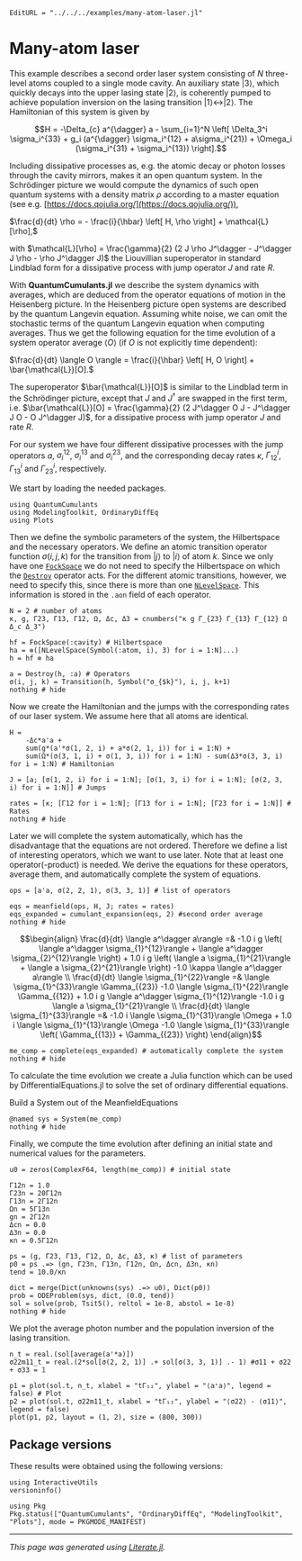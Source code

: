 ```@meta
EditURL = "../../../examples/many-atom-laser.jl"
```

# Many-atom laser

This example describes a second order laser system consisting of $N$ three-level atoms coupled to a single mode cavity. An auxiliary state $|3\rangle$, which quickly decays into the upper lasing state $|2\rangle$, is coherently pumped to achieve population inversion on the lasing transition $|1\rangle \leftrightarrow |2\rangle$. The Hamiltonian of this system is given by

```math
H = -\Delta_{c} a^{\dagger} a  - \sum_{i=1}^N \left[ \Delta_3^i \sigma_i^{33}  + g_i (a^{\dagger} \sigma_i^{12} + a\sigma_i^{21}) + \Omega_i (\sigma_i^{31} + \sigma_i^{13}) \right].
```

Including dissipative processes as, e.g. the atomic decay or photon losses through the cavity mirrors, makes it an open quantum system. In the Schrödinger picture we would compute the dynamics of such open quantum systems with a density matrix $\rho$ according to a master equation (see e.g. [https://docs.qojulia.org/](https://docs.qojulia.org/)),

$\frac{d}{dt} \rho = - \frac{i}{\hbar} \left[ H, \rho \right] + \mathcal{L}[\rho],$

with $\mathcal{L}[\rho] = \frac{\gamma}{2} (2 J \rho J^\dagger - J^\dagger J \rho - \rho J^\dagger J)$ the Liouvillian superoperator in standard Lindblad form for a dissipative process with jump operator $J$ and rate $R$.

With **QuantumCumulants.jl** we describe the system dynamics with averages, which are deduced from the operator equations of motion in the Heisenberg picture. In the Heisenberg picture open systems are described by the quantum Langevin equation. Assuming white noise, we can omit the stochastic terms of the quantum Langevin equation when computing averages. Thus we get the following equation for the time evolution of a system operator average $\langle O \rangle$ (if $O$ is not explicitly time dependent):

$\frac{d}{dt} \langle O \rangle = \frac{i}{\hbar} \left[ H, O \right] + \bar{\mathcal{L}}[O].$

The superoperator $\bar{\mathcal{L}}[O]$ is similar to the Lindblad term in the Schrödinger picture, except that $J$ and $J^\dagger$ are swapped in the first term, i.e. $\bar{\mathcal{L}}[O] = \frac{\gamma}{2} (2 J^\dagger O J - J^\dagger J O - O J^\dagger J)$, for a dissipative process with jump operator $J$ and rate $R$.

For our system we have four different dissipative processes with the jump operators $a$, $\sigma^{12}_i$, $\sigma^{13}_i$ and $\sigma^{23}_i$, and the corresponding decay rates $\kappa$, $\Gamma^i_{12}$, $\Gamma^i_{13}$ and $\Gamma^i_{23}$, respectively.

We start by loading the needed packages.

````@example many-atom-laser
using QuantumCumulants
using ModelingToolkit, OrdinaryDiffEq
using Plots
````

Then we define the symbolic parameters of the system, the Hilbertspace and the necessary operators. We define an atomic transition operator function $\sigma(i,j,k)$ for the transition from $|j \rangle$ to $|i \rangle$ of atom $k$. Since we only have one [`FockSpace`](@ref) we do not need to specify the Hilbertspace on which the [`Destroy`](@ref) operator acts. For the different atomic transitions, however, we need to specify this, since there is more than one [`NLevelSpace`](@ref). This information is stored in the `.aon` field of each operator.

````@example many-atom-laser
N = 2 # number of atoms
κ, g, Γ23, Γ13, Γ12, Ω, Δc, Δ3 = cnumbers("κ g Γ_{23} Γ_{13} Γ_{12} Ω Δ_c Δ_3")

hf = FockSpace(:cavity) # Hilbertspace
ha = ⊗([NLevelSpace(Symbol(:atom, i), 3) for i = 1:N]...)
h = hf ⊗ ha

a = Destroy(h, :a) # Operators
σ(i, j, k) = Transition(h, Symbol("σ_{$k}"), i, j, k+1)
nothing # hide
````

Now we create the Hamiltonian and the jumps with the corresponding rates of our laser system. We assume here that all atoms are identical.

````@example many-atom-laser
H =
    -Δc*a'a +
    sum(g*(a'*σ(1, 2, i) + a*σ(2, 1, i)) for i = 1:N) +
    sum(Ω*(σ(3, 1, i) + σ(1, 3, i)) for i = 1:N) - sum(Δ3*σ(3, 3, i) for i = 1:N) # Hamiltonian

J = [a; [σ(1, 2, i) for i = 1:N]; [σ(1, 3, i) for i = 1:N]; [σ(2, 3, i) for i = 1:N]] # Jumps

rates = [κ; [Γ12 for i = 1:N]; [Γ13 for i = 1:N]; [Γ23 for i = 1:N]] # Rates
nothing # hide
````

Later we will complete the system automatically, which has the disadvantage that the equations are not ordered. Therefore we define a list of interesting operators, which we want to use later. Note that at least one operator(-product) is needed. We derive the equations for these operators, average them, and automatically complete the system of equations.

````@example many-atom-laser
ops = [a'a, σ(2, 2, 1), σ(3, 3, 1)] # list of operators

eqs = meanfield(ops, H, J; rates = rates)
eqs_expanded = cumulant_expansion(eqs, 2) #second order average
nothing # hide
````

```math
\begin{align}
\frac{d}{dt} \langle a^\dagger  a\rangle  =& -1.0 i g \left( \langle a^\dagger  \sigma_{1}^{12}\rangle  + \langle a^\dagger  \sigma_{2}^{12}\rangle  \right) + 1.0 i g \left( \langle a  \sigma_{1}^{21}\rangle  + \langle a  \sigma_{2}^{21}\rangle  \right) -1.0 \kappa \langle a^\dagger  a\rangle  \\
\frac{d}{dt} \langle \sigma_{1}^{22}\rangle  =& \langle \sigma_{1}^{33}\rangle  \Gamma_{{23}} -1.0 \langle \sigma_{1}^{22}\rangle  \Gamma_{{12}} + 1.0 i g \langle a^\dagger  \sigma_{1}^{12}\rangle  -1.0 i g \langle a  \sigma_{1}^{21}\rangle  \\
\frac{d}{dt} \langle \sigma_{1}^{33}\rangle  =& -1.0 i \langle \sigma_{1}^{31}\rangle  \Omega + 1.0 i \langle \sigma_{1}^{13}\rangle  \Omega -1.0 \langle \sigma_{1}^{33}\rangle  \left( \Gamma_{{13}} + \Gamma_{{23}} \right)
\end{align}
```

````@example many-atom-laser
me_comp = complete(eqs_expanded) # automatically complete the system
nothing # hide
````

To calculate the time evolution we create a Julia function which can be used by DifferentialEquations.jl to solve the set of ordinary differential equations.

Build a System out of the MeanfieldEquations

````@example many-atom-laser
@named sys = System(me_comp)
nothing # hide
````

Finally, we compute the time evolution after defining an initial state and numerical values for the parameters.

````@example many-atom-laser
u0 = zeros(ComplexF64, length(me_comp)) # initial state

Γ12n = 1.0
Γ23n = 20Γ12n
Γ13n = 2Γ12n
Ωn = 5Γ13n
gn = 2Γ12n
Δcn = 0.0
Δ3n = 0.0
κn = 0.5Γ12n

ps = (g, Γ23, Γ13, Γ12, Ω, Δc, Δ3, κ) # list of parameters
p0 = ps .=> (gn, Γ23n, Γ13n, Γ12n, Ωn, Δcn, Δ3n, κn)
tend = 10.0/κn

dict = merge(Dict(unknowns(sys) .=> u0), Dict(p0))
prob = ODEProblem(sys, dict, (0.0, tend))
sol = solve(prob, Tsit5(), reltol = 1e-8, abstol = 1e-8)
nothing # hide
````

We plot the average photon number and the population inversion of the lasing transition.

````@example many-atom-laser
n_t = real.(sol[average(a'*a)])
σ22m11_t = real.(2*sol[σ(2, 2, 1)] .+ sol[σ(3, 3, 1)] .- 1) #σ11 + σ22 + σ33 = 𝟙

p1 = plot(sol.t, n_t, xlabel = "tΓ₁₂", ylabel = "⟨a⁺a⟩", legend = false) # Plot
p2 = plot(sol.t, σ22m11_t, xlabel = "tΓ₁₂", ylabel = "⟨σ22⟩ - ⟨σ11⟩", legend = false)
plot(p1, p2, layout = (1, 2), size = (800, 300))
````

## Package versions

These results were obtained using the following versions:

````@example many-atom-laser
using InteractiveUtils
versioninfo()

using Pkg
Pkg.status(["QuantumCumulants", "OrdinaryDiffEq", "ModelingToolkit", "Plots"], mode = PKGMODE_MANIFEST)
````

---

*This page was generated using [Literate.jl](https://github.com/fredrikekre/Literate.jl).*

